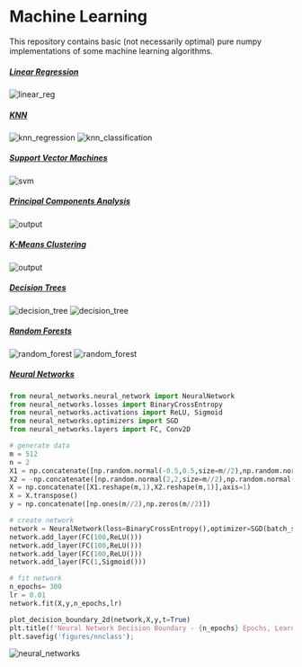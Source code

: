 # Machine Learning

This repository contains basic (not necessarily optimal) pure numpy implementations of some machine learning algorithms. 

<!-- Currently includes linear regression, logistic regression, nearest neighbors, support vector machines, principal components analysis, k-means clustering, decision trees, random forests and neural networks (fully-connected and convolutional layers). -->

<!-- ## Samples -->

##### [Linear Regression](src/linear_regression.py)

![linear_reg](figures/lineareg.png)

##### [KNN](src/knn.py)

![knn_regression](figures/knnreg.png)
![knn_classification](figures/knnclass.png)

##### [Support Vector Machines](src/svm.py)

![svm](figures/svm.png)

##### [Principal Components Analysis](src/pca.py)

![output](figures/pca.png)


##### [K-Means Clustering](src/kmeans.py)

![output](figures/kmeans.png)

##### [Decision Trees](src/decision_tree.py)

![decision_tree](figures/decreg.png)
![decision_tree](figures/decclass.png)

##### [Random Forests](src/random_forest.py)

![random_forest](figures/froestreg.png)
![random_forest](figures/forestclass.png)

##### [Neural Networks](src/neural_networks)

```python
from neural_networks.neural_network import NeuralNetwork 
from neural_networks.losses import BinaryCrossEntropy 
from neural_networks.activations import ReLU, Sigmoid
from neural_networks.optimizers import SGD
from neural_networks.layers import FC, Conv2D

# generate data
m = 512
n = 2
X1 = np.concatenate([np.random.normal(-0.5,0.5,size=m//2),np.random.normal(0.5,0.5,size=m//2)],axis=0)
X2 = -np.concatenate([np.random.normal(2,2,size=m//2),np.random.normal(5,2,size=m//2)],axis=0)
X = np.concatenate([X1.reshape(m,1),X2.reshape(m,1)],axis=1)
X = X.transpose()
y = np.concatenate([np.ones(m//2),np.zeros(m//2)])

# create network
network = NeuralNetwork(loss=BinaryCrossEntropy(),optimizer=SGD(batch_size=8))
network.add_layer(FC(100,ReLU()))
network.add_layer(FC(100,ReLU()))
network.add_layer(FC(100,ReLU()))
network.add_layer(FC(1,Sigmoid()))

# fit network
n_epochs= 300
lr = 0.01
network.fit(X,y,n_epochs,lr)

plot_decision_boundary_2d(network,X,y,t=True)
plt.title(f'Neural Network Decision Boundary - {n_epochs} Epochs, Learning Rate = {lr}')
plt.savefig('figures/nnclass');
```
![neural_networks](figures/nnclass.png)




